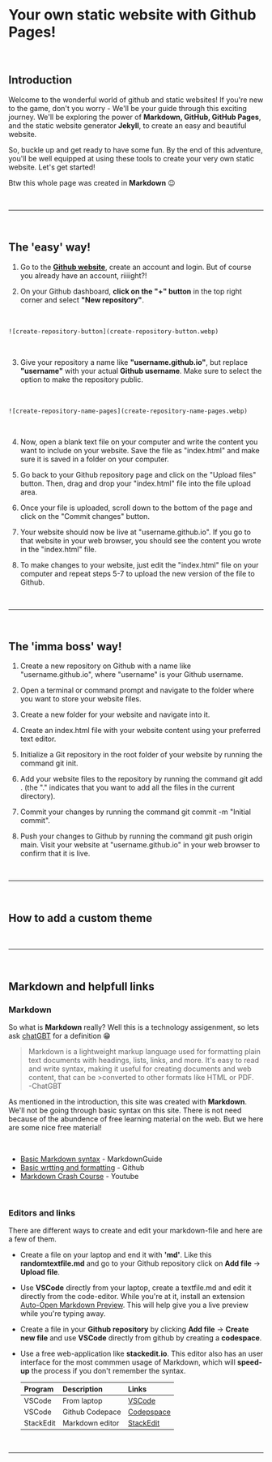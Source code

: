 # Your own static website with Github Pages!
<br>

## Introduction  

Welcome to the wonderful world of github and static websites! If you're new to the game, don't you worry - We'll be your guide through this exciting journey. We'll be exploring the power of **Markdown, GitHub, GitHub Pages**, and the static website generator **Jekyll**, to create an easy and beautiful website.  

So, buckle up and get ready to have some fun. By the end of this adventure, you'll be well equipped at using these tools to create your very own static website. Let's get started!  

Btw this whole page was created in **Markdown** 😉

<br>

---  
<br>

## The **'easy'** way!  

1. Go to the **[Github website][github]**, create an account and login. But of course you already have an account, riiiight?!

2. On your Github dashboard, **click on the "+" button** in the top right corner and select **"New repository"**.  
<br>
  
    ![create-repository-button](create-repository-button.webp)

<br>

3. Give your repository a name like **"username.github.io"**, but replace **"username"** with your actual **Github username**. Make sure to select the option to make the repository public.  
<br>

    ![create-repository-name-pages](create-repository-name-pages.webp)

<br>

4. Now, open a blank text file on your computer and write the content you want to include on your website. Save the file as "index.html" and make sure it is saved in a folder on your computer.

1. Go back to your Github repository page and click on the "Upload files" button. Then, drag and drop your "index.html" file into the file upload area.

1. Once your file is uploaded, scroll down to the bottom of the page and click on the "Commit changes" button.

1. Your website should now be live at "username.github.io". If you go to that website in your web browser, you should see the content you wrote in the "index.html" file.

1. To make changes to your website, just edit the "index.html" file on your computer and repeat steps 5-7 to upload the new version of the file to Github.  

<br>

---
<br>

## The **'imma boss'** way!  

1. Create a new repository on Github with a name like "username.github.io", where "username" is your Github username.  

2. Open a terminal or command prompt and navigate to the folder where you want to store your website files.  

3. Create a new folder for your website and navigate into it.  

4. Create an index.html file with your website content using your preferred text editor.  

5. Initialize a Git repository in the root folder of your website by running the command git init.  

6. Add your website files to the repository by running the command git add . (the "." indicates that you want to add all the files in the current directory).  

7. Commit your changes by running the command git commit -m "Initial commit".  

8. Push your changes to Github by running the command git push origin main.
Visit your website at "username.github.io" in your web browser to confirm that it is live.  
<br>

---
<br>

## How to add a custom theme

<br>

---
<br>

## Markdown and helpfull links

### Markdown  
So what is **Markdown** really? Well this is a technology assigenment, so lets ask [chatGBT][chat] for a definition 😁 

> Markdown is a lightweight markup language used for formatting plain text documents with headings, lists, links, and more. It's easy to read and write syntax, making it useful for creating documents and web content, that can be >converted to other formats like HTML or PDF.  
> -ChatGBT  


As mentioned in the introduction, this site was created with **Markdown**. We'll not be going through basic syntax on this site. There is not need because of the abundence of free learning material on the web. But we here are some nice free material! 

<br>

- [Basic Markdown syntax][markdown-syntax] - MarkdownGuide
- [Basic wrtting and formatting][github-markdown] - Github
- [Markdown Crash Course][markdownCC] - Youtube

<br>

### Editors and links

There are different ways to create and edit your markdown-file and here are a few of them.

- Create a file on your laptop and end it with **'md'**. Like this **randomtextfile.md** and go to your Github repository click on **Add file** -> **Upload file**.

- Use **VSCode** directly from your laptop, create a textfile.md and edit it directly from the code-editor. While you're at it, install an extension [Auto-Open Markdown Preview][auto-open]. This will help give you a live preview while you're typing away.  

- Create a file in your **Github repository** by clicking **Add file** -> **Create new file** and use **VSCode** directly from github by creating a **codespace**.  

- Use a free web-application like **stackedit.io**. This editor also has an user interface for the most commmen usage of Markdown, which will **speed-up** the process if you don't remember the syntax.  


    | Program     | Description | Links |
    | ----------- | ----------- | ---------- |
    | VSCode      | From laptop | [VSCode][vsc] |
    | VSCode      | Github Codepace | [Codepspace][codespace] |
    | StackEdit   | Markdown editor | [StackEdit][stackedit] |     




<!-- Links -->
[github]: https://www.github.com/join
[vsc]: https://code.visualstudio.com/download
[stackedit]: https://stackedit.io/
[codespace]: https://github.com/codespaces/new
[auto-open]: https://marketplace.visualstudio.com/items?itemName=hnw.vscode-auto-open-markdown-preview
[chat]: https://chat.openai.com/chat
[markdown-syntax]: https://www.markdownguide.org/basic-syntax/
[github-markdown]: https://docs.github.com/en/get-started/writing-on-github/getting-started-with-writing-and-formatting-on-github/basic-writing-and-formatting-syntax
[markdownCC]: https://www.youtube.com/watch?v=HUBNt18RFbo&t=659s

<br>

---
<br>

